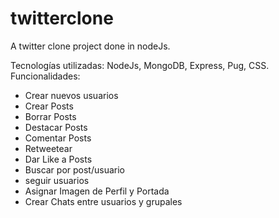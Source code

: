 # twitterclone
A twitter clone project done in nodeJs.


Tecnologías utilizadas: NodeJs, MongoDB, Express, Pug, CSS.
Funcionalidades: 
* Crear nuevos usuarios
* Crear Posts 
* Borrar Posts
* Destacar Posts 
* Comentar Posts 
* Retweetear
* Dar Like a Posts
* Buscar por post/usuario
* seguir usuarios
* Asignar Imagen de Perfil y Portada
* Crear Chats entre usuarios y grupales

